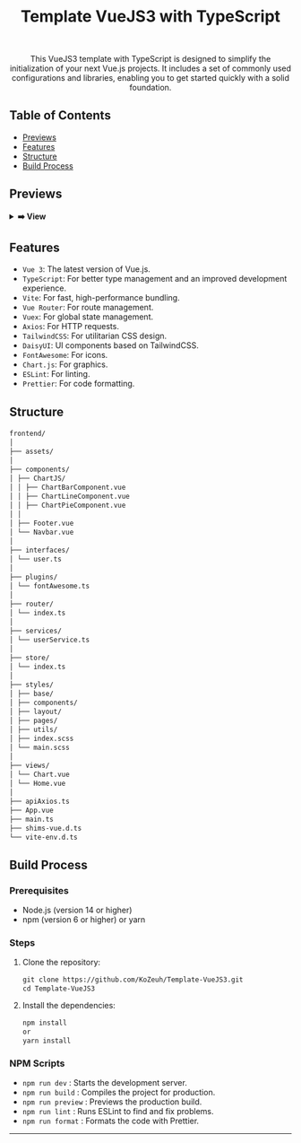 <h1 align="center"> Template VueJS3 with TypeScript </h1> <br>

<p align="center">
This VueJS3 template with TypeScript is designed to simplify the initialization of your next Vue.js projects. It includes a set of commonly used configurations and libraries, enabling you to get started quickly with a solid foundation.
</p>

## Table of Contents

- [Previews](#previews)
- [Features](#features)
- [Structure](#structure)
- [Build Process](#build-process)

## Previews

<details>
  <summary><strong>➡️ View</strong></summary>
  <br/>
  <img align="left" src="template-view-home.png" width="400" target="_blank"/>
  <img src="template-view-chart.png" width="400" target="_blank"/>
  <br/>
</details>

## Features

- `Vue 3`: The latest version of Vue.js.
- `TypeScript`: For better type management and an improved development experience.
- `Vite`: For fast, high-performance bundling.
- `Vue Router`: For route management.
- `Vuex`: For global state management.
- `Axios`: For HTTP requests.
- `TailwindCSS`: For utilitarian CSS design.
- `DaisyUI`: UI components based on TailwindCSS.
- `FontAwesome`: For icons.
- `Chart.js`: For graphics.
- `ESLint`: For linting.
- `Prettier`: For code formatting.

## Structure

```
frontend/
│
├── assets/
│
├── components/
│ ├── ChartJS/
│ │ ├── ChartBarComponent.vue
│ │ ├── ChartLineComponent.vue
│ │ ├── ChartPieComponent.vue
│ │
│ ├── Footer.vue
│ └── Navbar.vue
│
├── interfaces/
│ └── user.ts
│
├── plugins/
│ └── fontAwesome.ts
│
├── router/
│ └── index.ts
│
├── services/
│ └── userService.ts
│
├── store/
│ └── index.ts
│
├── styles/
│ ├── base/
│ ├── components/
│ ├── layout/
│ ├── pages/
│ ├── utils/
│ ├── index.scss
│ └── main.scss
│
├── views/
│ └── Chart.vue
│ └── Home.vue
│
├── apiAxios.ts
├── App.vue
├── main.ts
├── shims-vue.d.ts
└── vite-env.d.ts
```

## Build Process

### Prerequisites

- Node.js (version 14 or higher)
- npm (version 6 or higher) or yarn

### Steps

1. Clone the repository:

   ```
   git clone https://github.com/KoZeuh/Template-VueJS3.git
   cd Template-VueJS3
   ```

2. Install the dependencies:

   ```
   npm install
   or
   yarn install
   ```

### NPM Scripts

- `npm run dev` : Starts the development server.
- `npm run build` : Compiles the project for production.
- `npm run preview` : Previews the production build.
- `npm run lint` : Runs ESLint to find and fix problems.
- `npm run format` : Formats the code with Prettier.


----------------------------------------------------------------------------------------------------------------------------------------------------------------------------------------------------------------------------------------------------------


